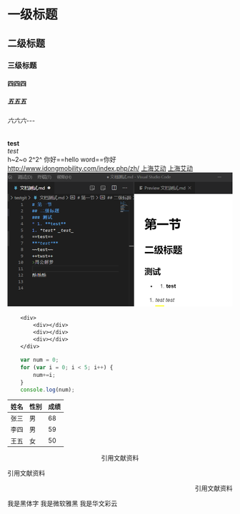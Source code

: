 # 一级标题

## 二级标题

### 三级标题

#### 四四四

##### 五五五

###### 六六六---

**test**  
_test_  
h~2~o
2^2^
你好==hello word==你好
<http://www.idongmobility.com/index.php/zh/>
[上海艾动](http://www.idongmobility.com/index.php/zh/)
[上海艾动](http://www.idongmobility.com/index.php/zh/ '上海艾动科技')
![截图](./images/01.png)
```
    <div>
        <div></div>
        <div></div>
        <div></div>
    </div>
```
```javascript
    var num = 0;
    for (var i = 0; i < 5; i++) {
        num+=i;
    }
    console.log(num);
```

|姓名|性别|成绩|
|:-:|---|---|
|张三|男|68|
|李四|男|59|
|王五|女|50|  

<center>引用文献资料</center>  
<p align="left">引用文献资料</p>  
<p align="right">引用文献资料</p>
<font face="黑体">我是黑体字</font>  
<font face="微软雅黑">我是微软雅黑</font>  
<font face="STCAIYUN">我是华文彩云</font>  